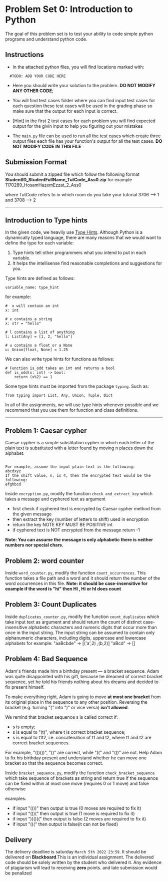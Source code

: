 # Problem Set 0: Introduction to Python

The goal of this problem set is to test your ability to code simple python programs and understand python code.

## Instructions

- In the attached python files, you will find locations marked with:

```
  #TODO: ADD YOUR CODE HERE
```

- Here you should write your solution to the problem. **DO NOT MODIFY ANY OTHER CODE**;

- You will find test cases folder where you can find input test cases for each question these test cases will be used in the grading phase so make sure that the output for each input is correct.

- [Hint] in the first 2 test cases for each problem you will find expected output for the givin input to help you figuring out your mistakes

- The `main.py` file can be used to run all the test cases which create three output files each file has your function's output for all the test cases. **DO NOT MODIFY CODE IN THIS FILE**

## Submission Format

You should submit a zipped file which follow the following format **StudentID_StudentFullName_TutCode_Ass0.zip** for example 1170289_HosamHazemEzzat_2_Ass0

where TutCode refers to in which room do you take your tutorial
3706 --> 1 and 3708 --> 2

---

## Introduction to Type hints

In the given code, we heavily use [Type Hints](https://docs.python.org/3/library/typing.html). Although Python is a dynamically typed language, there are many reasons that we would want to define the type for each variable:

1. Type hints tell other programmers what you intend to put in each variable.
2. It helps the intellisense find reasonable completions and suggestions for you.

Type hints are defined as follows:

    variable_name: type_hint

for example:

    #  x will contain an int
    x: int

    # x contains a string
    x: str = "hello"

    # l contains a list of anything
    l: List[Any] = [1, 2, "hello"]

    # u contains a float or a None
    u: Union[float, None] = 1.25

We can also write type hints for functions as follows:

    # Function is_odd takes an int and returns a bool
    def is_odd(x: int) -> bool:
        return (x%2) == 1

Some type hints must be imported from the package `typing`. Such as:

    from typing import List, Any, Union, Tuple, Dict

In all of the assignments, we will use type hints whenever possible and we recommend that you use them for function and class definitions.

---

## Problem 1: Caesar cypher

Caesar cypher is a simple substitution cypher in which each letter of the plain text is substituted with a letter found by moving n places down the alphabet.

```

For example, assume the input plain text is the following:
abcdxyz
If the shift value, n, is 4, then the encrypted text would be the following:
efghbcd

```

Inside `encryption.py`, modify the function `check_and_extract_key` which takes a message and cyphered text as argument

- first check if cyphered text is encrypted by Caesar cypher method from the given message
- then extract the key (number of letters to shift) used in encryption
- return the key NOTE KEY MUST BE POSITIVE int
- if cyphered text is NOT encrypted from the message return -1

**Note: You can assume the message is only alphabetic there is neither numbers nor special chars.**

## Problem 2: word counter

Inside `word_counter.py`, modify the function `count_occurrences`. This function takes a file path and a word and it should return the number of the word occurrences in this file.
**Note: it should be case-insensitive for example if the word is "hi" then HI , Hi or hI does count**

## Problem 3: Count Duplicates

Inside `duplicates_counter.py`, modify the function `count_duplicates` which take input text as argument and should return the count of distinct case-insensitive alphabetic characters and numeric digits that occur more than once in the input string. The input string can be assumed to contain only alphanumeric characters, including digits, uppercase and lowercase alphabets
for example:
"aaBcbde" -> [('a',2) ,(b,2)]
"aBcd" -> []

## Problem 4: Bad Sequence

Adam's friends made him a birthday present — a bracket sequence. Adam was quite disappointed with his gift, because he dreamed of correct bracket sequence, yet he told his friends nothing about his dreams and decided to fix present himself.

To make everything right, Adam is going to move **at most one bracket** from its original place in the sequence to any other position. Reversing the bracket (e.g. turning "(" into ")" or vice versa) **isn't allowed**.

We remind that bracket sequence s is called correct if:

- s is empty;
- s is equal to "(t)", where t is correct bracket sequence;
- s is equal to t1t2, i.e. concatenation of t1 and t2, where t1 and t2 are correct bracket sequences.

For example, "(()())", "()" are correct, while ")(" and "())" are not. Help Adam to fix his birthday present and understand whether he can move one bracket so that the sequence becomes correct.

Inside `bracket_sequence.py`, modify the function `check_bracket_sequence` which take sequence of brackets as string and return true if the sequence can be fixed within at most one move (requires 0 or 1 move) and false otherwise

examples:

- if input "(())" then output is true (0 moves are required to fix it)
- if input "())(" then output is true (1 move is required to fix it)
- if input "))()((" then output is false (2 moves are required to fix it)
- if input "()(" then output is false(it can not be fixed)

## Delivery

The delivery deadline is saturday `March 5th 2022 23:59`. It should be delivered on **Blackboard**.This is an individual assignment. The delivered code should be solely written by the student who delivered it. Any evidence of plagiarism will lead to receiving **zero** points. and late submission would be penalized
